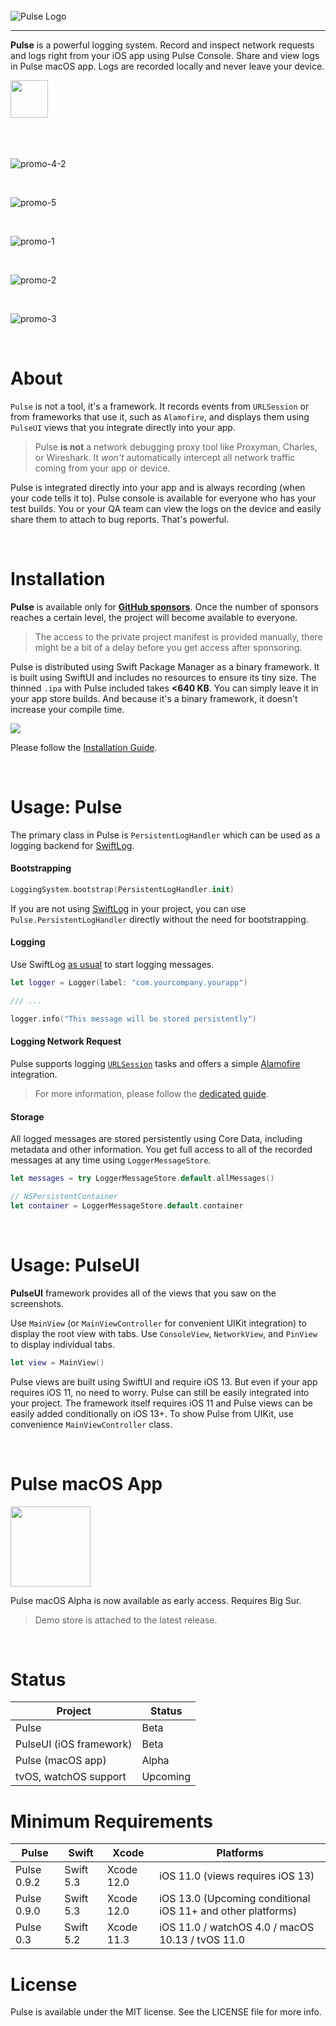 <br/>
<img alt="Pulse Logo" src="https://user-images.githubusercontent.com/1567433/109099548-47478f00-76f1-11eb-8ee7-652859514ab0.png">

<hr/>

**Pulse** is a powerful logging system. Record and inspect network requests and logs right from your iOS app using Pulse Console. Share and view logs in Pulse macOS app. Logs are recorded locally and never leave your device.

<a href="https://testflight.apple.com/join/B2p3vcwl">
<img height=60 src="https://user-images.githubusercontent.com/1567433/108601031-66989200-7368-11eb-92dd-f5da70a3c4f6.png">
</a>

<br/>
<br/>
<br/>
<br/>

![promo-4-2](https://user-images.githubusercontent.com/1567433/111088123-0d052c80-84fc-11eb-921c-af8de5c8032b.png)

<br/>

![promo-5](https://user-images.githubusercontent.com/1567433/108644060-60dfa100-747b-11eb-8b14-bf94d609c4e5.png)

<br/>

![promo-1](https://user-images.githubusercontent.com/1567433/107718771-ab576580-6ca4-11eb-83d9-ab1176f4e1c4.png)

<br/>

![promo-2](https://user-images.githubusercontent.com/1567433/107718772-ab576580-6ca4-11eb-83a1-fc510e57bab1.png)

<br/>

![promo-3](https://user-images.githubusercontent.com/1567433/107718773-abeffc00-6ca4-11eb-963a-04855e7304f4.png)

<br/>

# About

`Pulse` is not a tool, it's a framework. It records events from `URLSession` or from frameworks that use it, such as `Alamofire`, and displays them using `PulseUI` views that you integrate directly into your app.

> Pulse **is not** a network debugging proxy tool like Proxyman, Charles, or Wireshark. It *won't* automatically intercept all network traffic coming from your app or device. 

Pulse is integrated directly into your app and is always recording (when your code tells it to). Pulse console is available for everyone who has your test builds. You or your QA team can view the logs on the device and easily share them to attach to bug reports. That's powerful.

<br/>

# Installation

**Pulse** is available only for [**GitHub sponsors**](https://github.com/sponsors/kean). Once the number of sponsors reaches a certain level, the project will become available to everyone.

> The access to the private project manifest is provided manually, there might be a bit of a delay before you get access after sponsoring.

Pulse is distributed using Swift Package Manager as a binary framework. It is built using SwiftUI and includes no resources to ensure its tiny size. The thinned `.ipa` with Pulse included takes **<640 KB**. You can simply leave it in your app store builds. And because it's a binary framework, it doesn't increase your compile time.

<img src="https://user-images.githubusercontent.com/1567433/107464501-70cbbc80-6b2e-11eb-9404-2176287d85ac.png">

Please follow the [Installation Guide](https://github.com/kean/Pulse/blob/0.9.1/Docs/Installation.md).

<br/>

# Usage: Pulse

The primary class in Pulse is `PersistentLogHandler` which can be used as a logging backend for [SwiftLog](https://github.com/apple/swift-log).

#### Bootstrapping

```swift
LoggingSystem.bootstrap(PersistentLogHandler.init)
```

If you are not using [SwiftLog](https://github.com/apple/swift-log) in your project, you can use `Pulse.PersistentLogHandler` directly without the need for bootstrapping.

#### Logging

Use SwiftLog [as usual](https://github.com/apple/swift-log#lets-log) to start logging messages.

```swift
let logger = Logger(label: "com.yourcompany.yourapp")

/// ...

logger.info("This message will be stored persistently")
```

#### Logging Network Request

Pulse supports logging [`URLSession`](https://developer.apple.com/documentation/foundation/urlsession) tasks and offers a simple [Alamofire](https://github.com/Alamofire/Alamofire) integration.

> For more information, please follow the [dedicated guide](https://github.com/kean/Pulse/blob/0.9.1/Docs/Logging.md).

#### Storage

All logged messages are stored persistently using Core Data, including metadata and other information. You get full access to all of the recorded messages at any time using `LoggerMessageStore`.

```swift
let messages = try LoggerMessageStore.default.allMessages()

// NSPersistentContainer
let container = LoggerMessageStore.default.container
```

<br/>

# Usage: PulseUI

**PulseUI** framework provides all of the views that you saw on the screenshots.

Use `MainView` (or `MainViewController` for convenient UIKit integration) to display the root view with tabs. Use `ConsoleView`, `NetworkView`, and `PinView` to display individual tabs.

```swift
let view = MainView()
```

Pulse views are built using SwiftUI and require iOS 13. But even if your app requires iOS 11, no need to worry. Pulse can still be easily integrated into your project. The framework itself requires iOS 11 and Pulse views can be easily added conditionally on iOS 13+. To show Pulse from UIKit, use convenience `MainViewController` class.

<br/>

# Pulse macOS App

<img width=128 src="https://user-images.githubusercontent.com/1567433/109444557-82a4cf00-7a0b-11eb-9262-83ee6fb26b1a.png">

Pulse macOS Alpha is now available as early access. Requires Big Sur.

> Demo store is attached to the latest release.

<br/>

# Status

|  Project         | Status          |
|---------------|-----------------|
| Pulse    | Beta       |
| PulseUI (iOS framework)      | Beta       |
| Pulse (macOS app)      | Alpha |
| tvOS, watchOS support      | Upcoming |

# Minimum Requirements

| Pulse          | Swift           | Xcode           | Platforms                                         |
|---------------|-----------------|-----------------|---------------------------------------------------|
| Pulse 0.9.2      | Swift 5.3       | Xcode 12.0      | iOS 11.0 (views requires iOS 13) | 
| Pulse 0.9.0      | Swift 5.3       | Xcode 12.0      | iOS 13.0  (Upcoming conditional iOS 11+ and other platforms) | 
| Pulse 0.3      | Swift 5.2       | Xcode 11.3      | iOS 11.0 / watchOS 4.0 / macOS 10.13 / tvOS 11.0  |

# License

Pulse is available under the MIT license. See the LICENSE file for more info.


